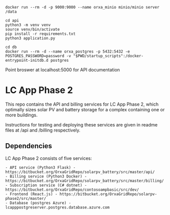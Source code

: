 
	docker run --rm -d -p 9000:9000 --name orxa_minio minio/minio server /data
	
	cd api
	python3 -m venv venv
	source venv/bin/activate
	pip install -r requirements.txt
	python3 application.py

	cd db
	docker run --rm -d --name orxa_postgres -p 5432:5432 -e POSTGRES_PASSWORD=password -v "$PWD/startup_scripts":/docker-entrypoint-initdb.d postgres

Point broswer at localhost:5000 for API documentation


# LC App Phase 2

This repo contains the API and billing services for LC App Phase 2, which optimally sizes solar PV and battery storage for a complex containing one or more buildings.

Instructions for testing and deploying these services are given in readme files at /api and /billing respectively.

## Dependencies

LC App Phase 2 consists of five services:

	- API service (Python3 Flask) - https://bitbucket.org/OrxaGridRepo/solarpv_battery/src/master/api/
    - Billing service (Python3 Docker) - https://bitbucket.org/OrxaGridRepo/solarpv_battery/src/master/billing/
    - Subscription service (C# dotnet) - https://bitbucket.org/OrxaGridRepo/contosoampbasic/src/dev/
    - Frontend (React.js) - https://bitbucket.org/OrxaGridRepo/solarpv-phase2/src/master/
    - Database (postgres Azure) - lcapppostgreserver.postgres.database.azure.com

